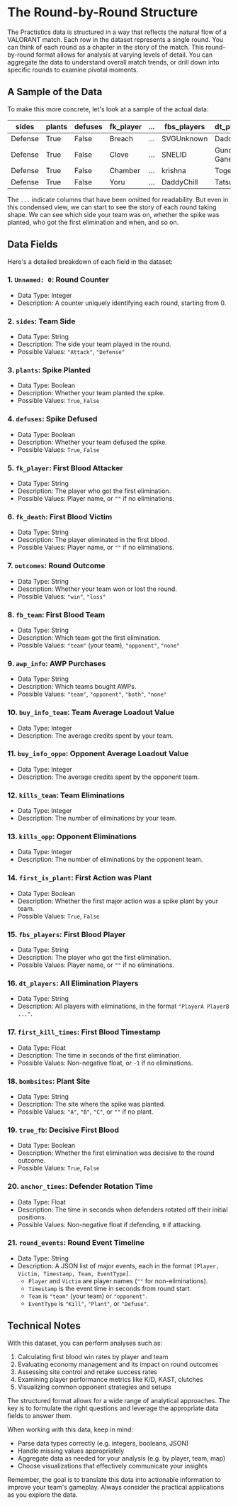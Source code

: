 
# The Round-by-Round Structure

The Practistics data is structured in a way that reflects the natural flow of a VALORANT match. Each row in the dataset represents a single round. You can think of each round as a chapter in the story of the match.
This round-by-round format allows for analysis at varying levels of detail. You can aggregate the data to understand overall match trends, or drill down into specific rounds to examine pivotal moments.

## A Sample of the Data

To make this more concrete, let's look at a sample of the actual data:

| sides   | plants | defuses | fk_player | ... | fbs_players  | dt_players       | first_kill_times | bombsites | ... |
|---------|--------|---------|-----------|-----|--------------|------------------|------------------|-----------|-----|
| Defense | True   | False   | Breach    | ... | SVGUnknown   | DaddyChill       | 7                | A         | ... |
| Defense | True   | False   | Clove     | ... | SNELID       | Gunda Ganesh     | 23               | B         | ... |
| Defense | True   | False   | Chamber   | ... | krishna      | Togepi           | 4                | A         | ... |
| Defense | True   | False   | Yoru      | ... | DaddyChill   | Tatsumi          | 10               | B         | ... |

The `...` indicate columns that have been omitted for readability. But even in this condensed view, we can start to see the story of each round taking shape. We can see which side your team was on, whether the spike was planted, who got the first elimination and when, and so on.


## Data Fields

Here's a detailed breakdown of each field in the dataset:

### 1. `Unnamed: 0`: Round Counter
- Data Type: Integer 
- Description: A counter uniquely identifying each round, starting from 0.

### 2. `sides`: Team Side
- Data Type: String
- Description: The side your team played in the round.
- Possible Values: `"Attack"`, `"Defense"`

### 3. `plants`: Spike Planted
- Data Type: Boolean
- Description: Whether your team planted the spike.
- Possible Values: `True`, `False`

### 4. `defuses`: Spike Defused  
- Data Type: Boolean
- Description: Whether your team defused the spike.
- Possible Values: `True`, `False`

### 5. `fk_player`: First Blood Attacker
- Data Type: String 
- Description: The player who got the first elimination.
- Possible Values: Player name, or `""` if no eliminations.

### 6. `fk_death`: First Blood Victim
- Data Type: String
- Description: The player eliminated in the first blood.
- Possible Values: Player name, or `""` if no eliminations.

### 7. `outcomes`: Round Outcome
- Data Type: String 
- Description: Whether your team won or lost the round.
- Possible Values: `"win"`, `"loss"`

### 8. `fb_team`: First Blood Team
- Data Type: String
- Description: Which team got the first elimination.
- Possible Values: `"team"` (your team), `"opponent"`, `"none"` 

### 9. `awp_info`: AWP Purchases
- Data Type: String
- Description: Which teams bought AWPs.
- Possible Values: `"team"`, `"opponent"`, `"both"`, `"none"`

### 10. `buy_info_team`: Team Average Loadout Value 
- Data Type: Integer
- Description: The average credits spent by your team.

### 11. `buy_info_oppo`: Opponent Average Loadout Value
- Data Type: Integer 
- Description: The average credits spent by the opponent team.

### 12. `kills_team`: Team Eliminations
- Data Type: Integer
- Description: The number of eliminations by your team.

### 13. `kills_opp`: Opponent Eliminations
- Data Type: Integer
- Description: The number of eliminations by the opponent team.

### 14. `first_is_plant`: First Action was Plant
- Data Type: Boolean
- Description: Whether the first major action was a spike plant by your team.
- Possible Values: `True`, `False`

### 15. `fbs_players`: First Blood Player
- Data Type: String
- Description: The player who got the first elimination.
- Possible Values: Player name, or `""` if no eliminations.

### 16. `dt_players`: All Elimination Players 
- Data Type: String
- Description: All players with eliminations, in the format `"PlayerA PlayerB ..."`.

### 17. `first_kill_times`: First Blood Timestamp
- Data Type: Float 
- Description: The time in seconds of the first elimination.
- Possible Values: Non-negative float, or `-1` if no eliminations.

### 18. `bombsites`: Plant Site
- Data Type: String
- Description: The site where the spike was planted.
- Possible Values: `"A"`, `"B"`, `"C"`, or `""` if no plant.

### 19. `true_fb`: Decisive First Blood
- Data Type: Boolean
- Description: Whether the first elimination was decisive to the round outcome.
- Possible Values: `True`, `False`

### 20. `anchor_times`: Defender Rotation Time
- Data Type: Float
- Description: The time in seconds when defenders rotated off their initial positions.
- Possible Values: Non-negative float if defending, `0` if attacking.

### 21. `round_events`: Round Event Timeline  
- Data Type: String
- Description: A JSON list of major events, each in the format `[Player, Victim, Timestamp, Team, EventType]`.
  - `Player` and `Victim` are player names (`""` for non-eliminations).
  - `Timestamp` is the event time in seconds from round start.  
  - `Team` is `"team"` (your team) or `"opponent"`.
  - `EventType` is `"Kill"`, `"Plant"`, or `"Defuse"`.

## Technical Notes

With this dataset, you can perform analyses such as:

1. Calculating first blood win rates by player and team
2. Evaluating economy management and its impact on round outcomes  
3. Assessing site control and retake success rates
4. Examining player performance metrics like K/D, KAST, clutches
5. Visualizing common opponent strategies and setups

The structured format allows for a wide range of analytical approaches. The key is to formulate the right questions and leverage the appropriate data fields to answer them.

When working with this data, keep in mind:

- Parse data types correctly (e.g. integers, booleans, JSON)
- Handle missing values appropriately
- Aggregate data as needed for your analysis (e.g. by player, team, map)
- Choose visualizations that effectively communicate your insights

Remember, the goal is to translate this data into actionable information to improve your team's gameplay. Always consider the practical applications as you explore the data.
